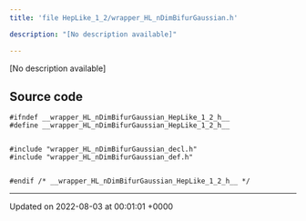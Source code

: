 ```yaml
---
title: 'file HepLike_1_2/wrapper_HL_nDimBifurGaussian.h'

description: "[No description available]"

---
```







[No description available]




## Source code

```
#ifndef __wrapper_HL_nDimBifurGaussian_HepLike_1_2_h__
#define __wrapper_HL_nDimBifurGaussian_HepLike_1_2_h__


#include "wrapper_HL_nDimBifurGaussian_decl.h"
#include "wrapper_HL_nDimBifurGaussian_def.h"


#endif /* __wrapper_HL_nDimBifurGaussian_HepLike_1_2_h__ */
```


-------------------------------

Updated on 2022-08-03 at 00:01:01 +0000
